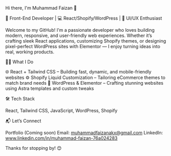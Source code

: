Hi there, I'm Muhammad Faizan 👋

🚀 Front-End Developer | 💻 React/Shopify/WordPress | 🎨 UI/UX Enthusiast

Welcome to my GitHub! I'm a passionate developer who loves building modern, responsive, and user-friendly web experiences. Whether it’s crafting sleek React applications, customizing Shopify themes, or designing pixel-perfect WordPress sites with Elementor — I enjoy turning ideas into real, working products.

👨‍💻 What I Do

🌐 React + Tailwind CSS – Building fast, dynamic, and mobile-friendly websites
⚙️ Shopify Liquid Customization – Tailoring eCommerce themes to match brand needs
🧩 WordPress & Elementor – Crafting stunning websites using Astra templates and custom tweaks

🛠️ Tech Stack

React, Tailwind CSS, JavaScript, WordPress, Shopify

📬 Let’s Connect

Portfolio (Coming soon)
Email: muhammadfaizanakx@gmail.com
LinkedIn: www.linkedin.com/in/muhammad-faizan-76a024283

Thanks for stopping by! 😊
